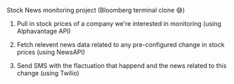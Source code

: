 Stock News monitoring project (Bloomberg terminal clone 😅)

1. Pull in stock prices of a company we're interested in monitoring (using Alphavantage API)

2. Fetch relevent news data related to any pre-configured change in stock prices (using NewsAPI)

3. Send SMS with the flactuation that happend and the news related to this change (using Twilio)
